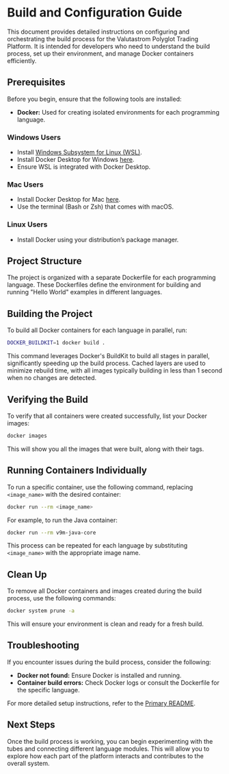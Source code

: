 
# Build and Configuration Guide

This document provides detailed instructions on configuring and orchestrating the build process for the Valutastrom Polyglot Trading Platform. It is intended for developers who need to understand the build process, set up their environment, and manage Docker containers efficiently.

## Prerequisites

Before you begin, ensure that the following tools are installed:

- **Docker:** Used for creating isolated environments for each programming language.

### Windows Users
- Install [Windows Subsystem for Linux (WSL)](https://docs.microsoft.com/en-us/windows/wsl/install).
- Install Docker Desktop for Windows [here](https://www.docker.com/products/docker-desktop/).
- Ensure WSL is integrated with Docker Desktop.

### Mac Users
- Install Docker Desktop for Mac [here](https://www.docker.com/products/docker-desktop/).
- Use the terminal (Bash or Zsh) that comes with macOS.

### Linux Users
- Install Docker using your distribution’s package manager.

## Project Structure

The project is organized with a separate Dockerfile for each programming language. These Dockerfiles define the environment for building and running "Hello World" examples in different languages.

## Building the Project

To build all Docker containers for each language in parallel, run:

```bash
DOCKER_BUILDKIT=1 docker build .
```

This command leverages Docker's BuildKit to build all stages in parallel, significantly speeding up the build process. Cached layers are used to minimize rebuild time, with all images typically building in less than 1 second when no changes are detected.

## Verifying the Build

To verify that all containers were created successfully, list your Docker images:

```bash
docker images
```

This will show you all the images that were built, along with their tags.

## Running Containers Individually

To run a specific container, use the following command, replacing `<image_name>` with the desired container:

```bash
docker run --rm <image_name>
```

For example, to run the Java container:

```bash
docker run --rm v9m-java-core
```

This process can be repeated for each language by substituting `<image_name>` with the appropriate image name.

## Clean Up

To remove all Docker containers and images created during the build process, use the following commands:

```bash
docker system prune -a
```

This will ensure your environment is clean and ready for a fresh build.

## Troubleshooting

If you encounter issues during the build process, consider the following:

- **Docker not found:** Ensure Docker is installed and running.
- **Container build errors:** Check Docker logs or consult the Dockerfile for the specific language.

For more detailed setup instructions, refer to the [Primary README](./README.md).

## Next Steps

Once the build process is working, you can begin experimenting with the tubes and connecting different language modules. This will allow you to explore how each part of the platform interacts and contributes to the overall system.
